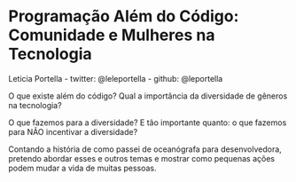 # Programação Além do Código: Comunidade e Mulheres na Tecnologia

Leticia Portella - twitter: @leleportella - github: @leportella

O que existe além do código? Qual a importância da diversidade de gêneros na tecnologia? 

O que fazemos para a diversidade? E tão importante quanto: o que fazemos para NÃO incentivar a diversidade?

Contando a história de como passei de oceanógrafa para desenvolvedora, pretendo abordar esses e outros temas e mostrar como pequenas ações podem mudar a vida de muitas pessoas.
